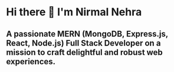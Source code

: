 # Hi there 👋 I'm Nirmal Nehra
## A passionate MERN (MongoDB, Express.js, React, Node.js) Full Stack Developer on a mission to craft delightful and robust web experiences.
